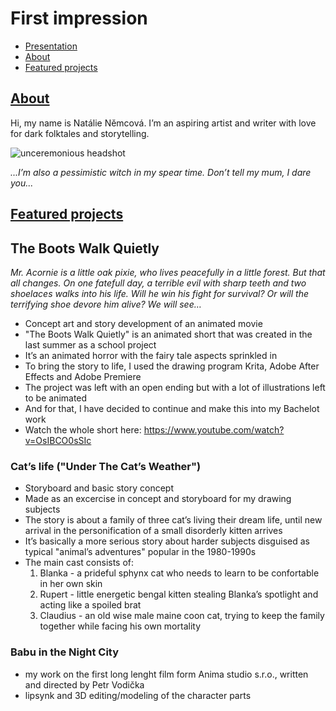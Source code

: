 # First impression

- [Presentation](Presentation.md)
- [About](About.md)
- [Featured projects](FeaturedProjects.md)

## [About](About.md)

Hi, my name is Natálie Němcová. 
I’m an aspiring artist and writer with love for dark folktales and storytelling. 

![unceremonious headshot](https://github.com/NatNight99/02-first_impression/assets/129601977/1501c6c7-d977-4770-a66a-f009901af6c1)


_...I’m also a pessimistic witch in my spear time. Don’t tell my mum, I dare you..._ 

## [Featured projects](FeaturedProjects.md)

## The Boots Walk Quietly

_Mr. Acornie is a little oak pixie, who lives peacefully in a little forest. But that all changes. On one fatefull day, a terrible evil with sharp teeth and two shoelaces walks into his life. Will he win his fight for survival? Or will the terrifying shoe devore him alive? We will see…_
  
- Concept art and story development of an animated movie
- "The Boots Walk Quietly" is an animated short that was created in the last summer as a school project
- It’s an animated horror with the fairy tale aspects sprinkled in
- To bring the story to life, I used the drawing program Krita, Adobe After Effects and Adobe Premiere 
- The project was left with an open ending but with a lot of illustrations left to be animated
- And for that, I have decided to continue and make this into my Bachelot work
- Watch the whole short here: https://www.youtube.com/watch?v=OsIBCO0sSIc


### Cat’s life ("Under The Cat’s Weather")
- Storyboard and basic story concept
- Made as an excercise in concept and storyboard for my drawing subjects
- The story is about a family of three cat’s living their dream life, until new arrival in the personification of a small disorderly kitten arrives
- It’s basically a more serious story about harder subjects disguised as typical "animal’s adventures" popular in the 1980-1990s
- The main cast consists of:
  1. Blanka - a prideful sphynx cat who needs to learn to be confortable in her own skin
  2. Rupert - little energetic bengal kitten stealing Blanka’s spotlight and acting like a spoiled brat
  3. Claudius - an old wise male maine coon cat, trying to keep the family together while facing his own mortality
 
     

### Babu in the Night City 
- my work on the first long lenght film form Anima studio s.r.o., written and directed by Petr Vodička
- lipsynk and 3D editing/modeling of the character parts 
